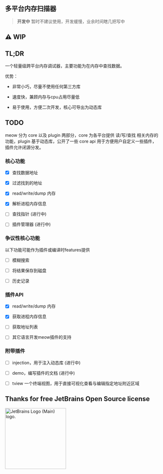 ## 多平台内存扫描器

> **开发中** 暂时不建议使用，开发缓慢，业余时间瞎几把写中

## ⚠️ WIP

## TL;DR

一个轻量级跨平台内存调试器，主要功能为在内存中查找数据。

优势：

- 非常小巧，尽量不使用任何第三方库

- 速度快，兼顾内存与cpu占用尽量低

- 易于使用，方便二次开发，核心可导出为动态库

## TODO

meow 分为 core 以及 plugin 两部分，core 为各平台提供 读/写/查找 相关内存的功能，plugin 基于动态库，公开了一些 core api 用于方便用户自定义一些插件，插件允许闭源分发。

### 核心功能

- [x] 查找数据地址

- [x] 过滤找到的地址

- [x] read/write/dump 内存

- [x] 解析进程内存信息

- [ ] 查找指针 (进行中)

- [ ] 插件管理器 (进行中)

### 争议性核心功能

以下功能可能作为插件或编译时features提供

- [ ] 模糊搜索

- [ ] 将结果保存到磁盘

- [ ] 历史记录

### 插件API

- [x] read/write/dump 内存

- [x] 获取进程内存信息

- [ ] 获取地址列表

- [ ] 其它语言开发meow插件的支持

### 附带插件

- [ ] injection，用于注入动态库 (进行中)

- [ ] demo，编写插件的文档 (进行中)

- [ ] tview 一个终端视图，用于直接可视化查看与编辑指定地址附近区域

## Thanks for free JetBrains Open Source license

<img src="https://resources.jetbrains.com/storage/products/company/brand/logos/jb_beam.png" alt="JetBrains Logo (Main) logo." height="200"/>